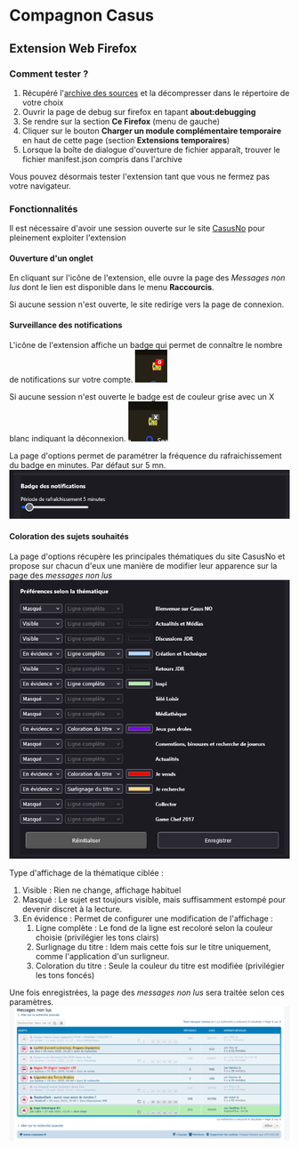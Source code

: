 # Compagnon Casus

## Extension Web Firefox

### Comment tester ?

1. Récupéré l'[archive des sources](https://github.com/Condutiarii/compagnon-casus/archive/refs/heads/master.zip) et la décompresser dans le répertoire de votre choix
2. Ouvrir la page de debug sur firefox en tapant **about:debugging**
3. Se rendre sur la section **Ce Firefox** (menu de gauche)
4. Cliquer sur le bouton **Charger un module complémentaire temporaire** en haut de cette page (section **Extensions temporaires**)
5. Lorsque la boîte de dialogue d'ouverture de fichier apparaît, trouver le fichier manifest.json compris dans l'archive

Vous pouvez désormais tester l'extension tant que vous ne fermez pas votre navigateur.

### Fonctionnalités

Il est nécessaire d'avoir une session ouverte sur le site [CasusNo](https://www.casusno.fr/) pour pleinement exploiter l'extension

#### Ouverture d'un onglet

En cliquant sur l'icône de l'extension, elle ouvre la page des *Messages non lus* dont le lien est disponible dans le menu **Raccourcis**.

Si aucune session n'est ouverte, le site redirige vers la page de connexion.

#### Surveillance des notifications

L'icône de l'extension affiche un badge qui permet de connaître le nombre de notifications sur votre compte.
![connecté](/images/notification.png)

Si aucune session n'est ouverte le badge est de couleur grise avec un X blanc indiquant la déconnexion.
![deconnecté](/images/disconnect.png)

La page d'options permet de paramétrer la fréquence du rafraichissement du badge en minutes. Par défaut sur 5 mn.
![frequence](/images/time_options.png)

#### Coloration des sujets souhaités

La page d'options récupère les principales thématiques du site CasusNo et propose sur chacun d'eux une manière de modifier leur apparence sur la page des *messages non lus*
![options](/images/options.png)

Type d'affichage de la thématique ciblée :

1. Visible : Rien ne change, affichage habituel
2. Masqué : Le sujet est toujours visible, mais suffisamment estompé pour devenir discret à la lecture.
3. En évidence : Permet de configurer une modification de l'affichage :
   1. Ligne complète : Le fond de la ligne est recoloré selon la couleur choisie (privilégier les tons clairs)
   2. Surlignage du titre : Idem mais cette fois sur le titre uniquement, comme l'application d'un surligneur.
   3. Coloration du titre : Seule la couleur du titre est modifiée (privilégier les tons foncés)

Une fois enregistrées, la page des *messages non lus* sera traitée selon ces paramètres.
![resultats](/images/results.png)

